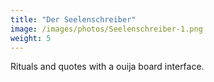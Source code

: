 ```yaml
---
title: "Der Seelenschreiber"
image: /images/photos/Seelenschreiber-1.png
weight: 5
---
```


Rituals and quotes with a ouija board interface.

